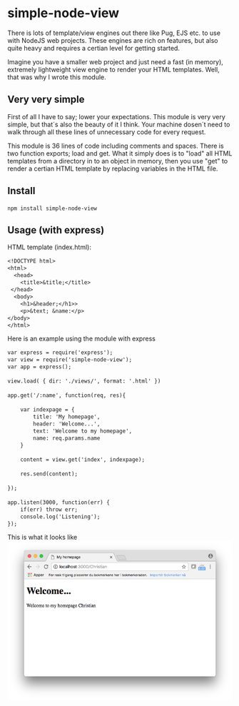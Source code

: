 # simple-node-view
There is lots of template/view engines out there like Pug, EJS etc. to use with NodeJS web projects. These engines are rich on features, but also quite heavy and requires a certian level for getting started.

Imagine you have a smaller web project and just need a fast (in memory), extremely lightweight view engine to render your HTML templates. Well, that was why I wrote this module.

## Very very simple
First of all I have to say; lower your expectations. This module is very very simple, but that´s also the beauty of it I think. Your machine dosen´t need to walk through all these lines of unnecessary code for every request.

This module is 36 lines of code including comments and spaces. There is two function exports; load and get. What it simply does is to "load" all HTML templates from a directory in to an object in memory, then you use "get" to render a certian HTML template by replacing variables in the HTML file.

## Install
```
npm install simple-node-view
```

## Usage (with express)
HTML template (index.html):
```
<!DOCTYPE html>
<html>
  <head>
    <title>&title;</title>
 </head>
  <body>
    <h1>&header;</h1>>
    <p>&text; &name:</p>
</body>
</html>
```

Here is an example using the module with express
```
var express = require('express');
var view = require('simple-node-view');
var app = express();

view.load( { dir: './views/', format: '.html' })

app.get('/:name', function(req, res){

    var indexpage = {
        title: 'My homepage',
        header: 'Welcome...',
        text: 'Welcome to my homepage',
        name: req.params.name
    }

    content = view.get('index', indexpage);

    res.send(content);

});

app.listen(3000, function(err) {
    if(err) throw err;
    console.log('Listening');
});
```
This is what it looks like
![alt text](screenshot.png)